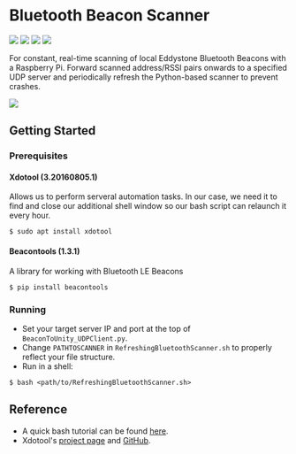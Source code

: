 # Bluetooth Beacon Scanner
<img src="https://img.shields.io/badge/python-2.7-blue"> <img src="https://img.shields.io/badge/platform-rpi-blue"> <img src="https://img.shields.io/badge/maintained%3F-no-red" /> <img src="https://img.shields.io/github/issues/OliviaLynn/Bluetooth-Beacon-Scanner" /> 

For constant, real-time scanning of local Eddystone Bluetooth Beacons with a Raspberry Pi. Forward scanned address/RSSI pairs onwards to a specified UDP server and periodically refresh the Python-based scanner to prevent crashes.

<img src="https://i.imgur.com/JDLaTeG.png" />

## Getting Started

### Prerequisites

#### Xdotool (3.20160805.1)
Allows us to perform serveral automation tasks. In our case, we need it to find and close our additional shell window so our bash script can relaunch it every hour.
```shell
$ sudo apt install xdotool
```
#### Beacontools (1.3.1)
A library for working with Bluetooth LE Beacons
```shell
$ pip install beacontools
```

### Running
- Set your target server IP and port at the top of `BeaconToUnity_UDPClient.py`.
- Change `PATHTOSCANNER` in `RefreshingBluetoothScanner.sh` to properly reflect your file structure.
- Run in a shell:
```shell
$ bash <path/to/RefreshingBluetoothScanner.sh>
```

## Reference
- A quick bash tutorial can be found [here](tldp.org/HOWTO/Bash-Prog-Intro-HOWTO.html).
- Xdotool's [project page](https://www.semicomplete.com/projects/xdotool/) and [GitHub](https://github.com/jordansissel/xdotool).
 
